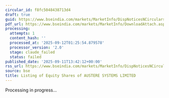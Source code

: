 ```yaml
---
circular_id: f8fc5048438713d4
draft: true
guid: https://www.bseindia.com/markets/MarketInfo/DispNoticesNCirculars.aspx?Noticeid={A4746B47-BB38-442E-8A3F-82E9A551D51C}&noticeno=20250911-76&dt=09/11/2025&icount=76&totcount=91&flag=0
pdf_url: https://www.bseindia.com/markets/MarketInfo/DownloadAttach.aspx?id=20250911-76&attachedId=9a9f6ba2-217f-4421-bb5e-a2df81dda414
processing:
  attempts: 1
  content_hash: ''
  processed_at: '2025-09-12T01:25:54.879578'
  processor_version: '2.0'
  stage: claude_failed
  status: failed
published_date: '2025-09-11T13:42:12+00:00'
rss_url: https://www.bseindia.com/markets/MarketInfo/DispNoticesNCirculars.aspx?Noticeid={A4746B47-BB38-442E-8A3F-82E9A551D51C}&noticeno=20250911-76&dt=09/11/2025&icount=76&totcount=91&flag=0
source: bse
title: Listing of Equity Shares of AUSTERE SYSTEMS LIMITED
---
```


Processing in progress...